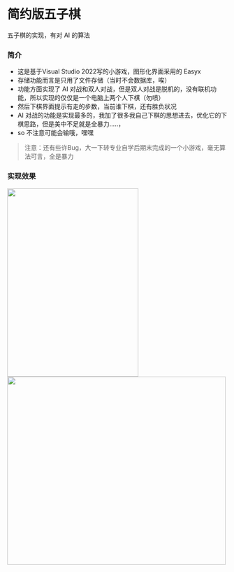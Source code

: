 # 简约版五子棋

五子棋的实现，有对 AI 的算法

### 简介

- 这是基于Visual Studio 2022写的小游戏，图形化界面采用的 Easyx
- 存储功能而言是只用了文件存储（当时不会数据库，唉）
- 功能方面实现了 AI 对战和双人对战，但是双人对战是脱机的，没有联机功能，所以实现的仅仅是一个电脑上两个人下棋（勿喷）
- 然后下棋界面提示有走的步数，当前谁下棋，还有胜负状况
- AI 对战的功能是实现最多的，我加了很多我自己下棋的思想进去，优化它的下棋思路，但是美中不足就是全暴力.....，
- so 不注意可能会输哦，嘿嘿

> 注意：还有些许Bug，大一下转专业自学后期末完成的一个小游戏，毫无算法可言，全是暴力

### 实现效果
 <img src="https://bu.dusays.com/2024/07/18/66990c7bbca94.png" alt="" height="430px" width="300px">
 
  <img src="https://bu.dusays.com/2024/07/18/66990c3966f41.png" alt="" height="430px" width="500px">

